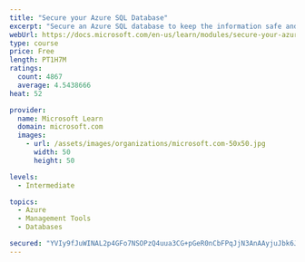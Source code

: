 ```yaml
---
title: "Secure your Azure SQL Database"
excerpt: "Secure an Azure SQL database to keep the information safe and diagnose potential security concerns as they happen."
webUrl: https://docs.microsoft.com/en-us/learn/modules/secure-your-azure-sql-database/
type: course
price: Free
length: PT1H7M
ratings:
  count: 4867
  average: 4.5438666
heat: 52

provider:
  name: Microsoft Learn
  domain: microsoft.com
  images:
    - url: /assets/images/organizations/microsoft.com-50x50.jpg
      width: 50
      height: 50

levels:
  - Intermediate

topics:
  - Azure
  - Management Tools
  - Databases

secured: "YVIy9fJuWINAL2p4GFo7NSOPzQ4uua3CG+pGeR0nCbFPqJjN3AnAAyjuJbk6JxQp0327R50KAc+XBZqUDNe4AHUYzaGvWufUjTGjn/olaachqfTsiZ27R/unHK4JUezTcBKOSsKzjuLGro4W4WcvZ5Atu0iyYZ7dGLtBj8cR19dlKpgUDbSIQDZnn+66Qjpk+sUOmxsxxP60J7G7GvCIwH574a4kQUlsm1QJ1/tRkHEncojAJZsmUW9FILxokh6q6EesOs8xnghU6khUj1VQHKKIyxVcOCo12GRSmnMpDbTq3ljq4eVXYh2n27nsAH79fC67mE429v4b0JELMxXxfvU7fQkMI4+TcyTTwSC8grGEhqyeeQMHYhDJuylN2FBTLqrvU23haZ/EIWUoTXLEimRC44WcpoI4EAGo1UY2IUI=;YmnC5HL7z//d172VNqKi3A=="
---
```


